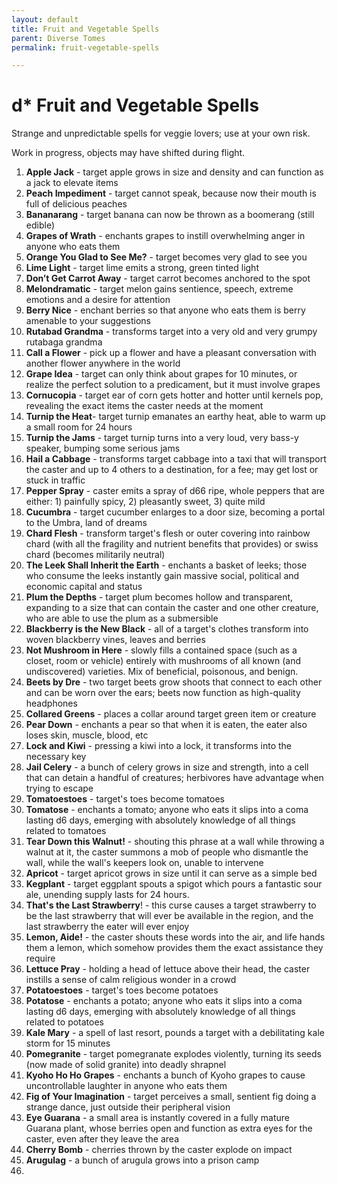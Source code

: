 ```yaml
---
layout: default
title: Fruit and Vegetable Spells
parent: Diverse Tomes
permalink: fruit-vegetable-spells

---
```


# d* Fruit and Vegetable Spells

Strange and unpredictable spells for veggie lovers; use at your own risk.

Work in progress, objects may have shifted during flight.

1. **Apple Jack** - target apple grows in size and density and can function as a jack to elevate items
2. **Peach Impediment** - target cannot speak, because now their mouth is full of delicious peaches
3. **Bananarang** - target banana can now be thrown as a boomerang (still edible)
4. **Grapes of Wrath** - enchants grapes to instill overwhelming anger in anyone who eats them
5. **Orange You Glad to See Me?** - target becomes very glad to see you
6. **Lime Light** - target lime emits a strong, green tinted light
7. **Don’t Get Carrot Away** - target carrot becomes anchored to the spot
8. **Melondramatic** - target melon gains sentience, speech, extreme emotions and a desire for attention
9. **Berry Nice** - enchant berries so that anyone who eats them is berry amenable to your suggestions
10. **Rutabad Grandma** - transforms target into a very old and very grumpy rutabaga grandma
11. **Call a Flower** - pick up a flower and have a pleasant conversation with another flower anywhere in the world 
12. **Grape Idea** - target can only think about grapes for 10 minutes, or realize the perfect solution to a predicament, but it must involve grapes
13. **Cornucopia** - target ear of corn gets hotter and hotter until kernels pop, revealing the exact items the caster needs at the moment
14. **Turnip the Heat**- target turnip emanates an earthy heat, able to warm up a small room for 24 hours
15. **Turnip the Jams** - target turnip turns into a very loud, very bass-y speaker, bumping some serious jams
16. **Hail a Cabbage** - transforms target cabbage into a taxi that will transport the caster and up to 4 others to a destination, for a fee; may get lost or stuck in traffic
17. **Pepper Spray** - caster emits a spray of d66 ripe, whole peppers that are either: 1) painfully spicy, 2) pleasantly sweet, 3) quite mild 
18. **Cucumbra** - target cucumber enlarges to a door size, becoming a portal to the Umbra, land of dreams
19.  **Chard Flesh** - transform target's flesh or outer covering into rainbow chard (with all the fragility and nutrient benefits that provides) or swiss chard (becomes militarily neutral)
19.  **The Leek Shall Inherit the Earth** - enchants a basket of leeks; those who consume the leeks instantly gain massive social, political and economic capital and status
19.  **Plum the Depths** - target plum becomes hollow and transparent, expanding to a size that can contain the caster and one other creature, who are able to use the plum as a submersible 
19.  **Blackberry is the New Black** - all of a target's clothes transform into woven blackberry vines, leaves and berries
19.  **Not Mushroom in Here** - slowly fills a contained space (such as a closet, room or vehicle) entirely with mushrooms of all known (and undiscovered) varieties. Mix of beneficial, poisonous, and benign.
19.  **Beets by Dre** - two target beets grow shoots that connect to each other and can be worn over the ears; beets now function as high-quality headphones
19.  **Collared Greens** - places a collar around target green item or creature
19.  **Pear Down** - enchants a pear so that when it is eaten, the eater also loses skin, muscle, blood, etc
19.  **Lock and Kiwi** - pressing a kiwi into a lock, it transforms into the necessary key
19.  **Jail Celery** - a bunch of celery grows in size and strength, into a cell that can detain a handful of creatures; herbivores have advantage when trying to escape
19.  **Tomatoestoes** - target's toes become tomatoes
19.  **Tomatose** - enchants a tomato; anyone who eats it slips into a coma lasting d6 days, emerging with absolutely knowledge of all things related to tomatoes
19.  **Tear Down this Walnut!** - shouting this phrase at a wall while throwing a walnut at it, the caster summons a mob of people who dismantle the wall, while the wall's keepers look on, unable to intervene
19.  **Apricot** - target apricot grows in size until it can serve as a simple bed
19.  **Kegplant** - target eggplant spouts a spigot which pours a fantastic sour ale, unending supply lasts for 24 hours.
19.  **That's the Last Strawberry**! - this curse causes a target strawberry to be the last strawberry that will ever be available in the region, and the last strawberry the eater will ever enjoy
19.  **Lemon, Aide!** - the caster shouts these words into the air, and life hands them a lemon, which somehow provides them the exact assistance they require
19.  **Lettuce Pray** - holding a head of lettuce above their head, the caster instills a sense of calm religious wonder in a crowd
19.  **Potatoestoes** - target's toes become potatoes
38. **Potatose** - enchants a potato; anyone who eats it slips into a coma lasting d6 days, emerging with absolutely knowledge of all things related to potatoes
39. **Kale Mary** - a spell of last resort, pounds a target with a debilitating kale storm for 15 minutes
40. **Pomegranite** - target pomegranate explodes violently, turning its seeds (now made of solid granite) into deadly shrapnel
41. **Kyoho Ho Ho Grapes** - enchants a bunch of Kyoho grapes to cause uncontrollable laughter in anyone who eats them
42. **Fig of Your Imagination** - target perceives a small, sentient fig doing a strange dance, just outside their peripheral vision
43. **Eye Guarana** - a small area is instantly covered in a fully mature Guarana plant, whose berries open and function as extra eyes for the caster, even after they leave the area
44. **Cherry Bomb** - cherries thrown by the caster explode on impact
45. **Arugulag** - a bunch of arugula grows into a prison camp
45.  